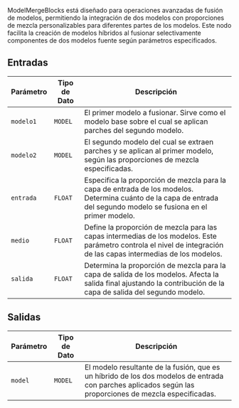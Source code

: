 
ModelMergeBlocks está diseñado para operaciones avanzadas de fusión de modelos, permitiendo la integración de dos modelos con proporciones de mezcla personalizables para diferentes partes de los modelos. Este nodo facilita la creación de modelos híbridos al fusionar selectivamente componentes de dos modelos fuente según parámetros especificados.

## Entradas

| Parámetro | Tipo de Dato | Descripción |
|-----------|------------|-------------|
| `modelo1`  | `MODEL`    | El primer modelo a fusionar. Sirve como el modelo base sobre el cual se aplican parches del segundo modelo. |
| `modelo2`  | `MODEL`    | El segundo modelo del cual se extraen parches y se aplican al primer modelo, según las proporciones de mezcla especificadas. |
| `entrada`   | `FLOAT`    | Especifica la proporción de mezcla para la capa de entrada de los modelos. Determina cuánto de la capa de entrada del segundo modelo se fusiona en el primer modelo. |
| `medio`  | `FLOAT`    | Define la proporción de mezcla para las capas intermedias de los modelos. Este parámetro controla el nivel de integración de las capas intermedias de los modelos. |
| `salida`     | `FLOAT`    | Determina la proporción de mezcla para la capa de salida de los modelos. Afecta la salida final ajustando la contribución de la capa de salida del segundo modelo. |

## Salidas

| Parámetro | Tipo de Dato | Descripción |
|-----------|------------|-------------|
| `model`   | `MODEL`    | El modelo resultante de la fusión, que es un híbrido de los dos modelos de entrada con parches aplicados según las proporciones de mezcla especificadas. |
